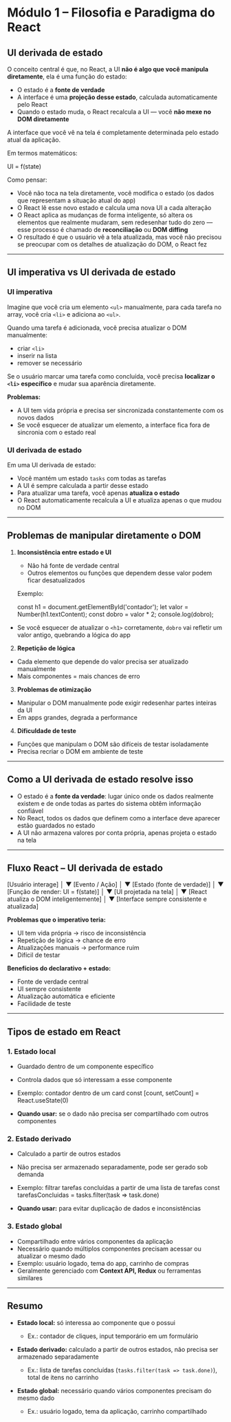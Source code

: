 # Módulo 1 – Filosofia e Paradigma do React

## UI derivada de estado

O conceito central é que, no React, a UI **não é algo que você manipula diretamente**, ela é uma função do estado:

- O estado é a **fonte de verdade**
- A interface é uma **projeção desse estado**, calculada automaticamente pelo React
- Quando o estado muda, o React recalcula a UI — você **não mexe no DOM diretamente**

A interface que você vê na tela é completamente determinada pelo estado atual da aplicação.

Em termos matemáticos:

UI = f(state)

Como pensar:

- Você não toca na tela diretamente, você modifica o estado (os dados que representam a situação atual do app)
- O React lê esse novo estado e calcula uma nova UI a cada alteração
- O React aplica as mudanças de forma inteligente, só altera os elementos que realmente mudaram, sem redesenhar tudo do zero — esse processo é chamado de **reconciliação** ou **DOM diffing**
- O resultado é que o usuário vê a tela atualizada, mas você não precisou se preocupar com os detalhes de atualização do DOM, o React fez

---

## UI imperativa vs UI derivada de estado

### UI imperativa

Imagine que você cria um elemento `<ul>` manualmente, para cada tarefa no array, você cria `<li>` e adiciona ao `<ul>`.

Quando uma tarefa é adicionada, você precisa atualizar o DOM manualmente:

- criar `<li>`
- inserir na lista
- remover se necessário

Se o usuário marcar uma tarefa como concluída, você precisa **localizar o `<li>` específico** e mudar sua aparência diretamente.

**Problemas:**

- A UI tem vida própria e precisa ser sincronizada constantemente com os novos dados
- Se você esquecer de atualizar um elemento, a interface fica fora de sincronia com o estado real

### UI derivada de estado

Em uma UI derivada de estado:

- Você mantém um estado `tasks` com todas as tarefas
- A UI é sempre calculada a partir desse estado
- Para atualizar uma tarefa, você apenas **atualiza o estado**
- O React automaticamente recalcula a UI e atualiza apenas o que mudou no DOM

---

## Problemas de manipular diretamente o DOM

1. **Inconsistência entre estado e UI**

   - Não há fonte de verdade central
   - Outros elementos ou funções que dependem desse valor podem ficar desatualizados

   Exemplo:

   const h1 = document.getElementById('contador');
   let valor = Number(h1.textContent);
   const dobro = valor \* 2;
   console.log(dobro);

- Se você esquecer de atualizar o `<h1>` corretamente, `dobro` vai refletir um valor antigo, quebrando a lógica do app

2. **Repetição de lógica**

- Cada elemento que depende do valor precisa ser atualizado manualmente
- Mais componentes = mais chances de erro

3. **Problemas de otimização**

- Manipular o DOM manualmente pode exigir redesenhar partes inteiras da UI
- Em apps grandes, degrada a performance

4. **Dificuldade de teste**

- Funções que manipulam o DOM são difíceis de testar isoladamente
- Precisa recriar o DOM em ambiente de teste

---

## Como a UI derivada de estado resolve isso

- O estado é a **fonte da verdade**: lugar único onde os dados realmente existem e de onde todas as partes do sistema obtêm informação confiável
- No React, todos os dados que definem como a interface deve aparecer estão guardados no estado
- A UI não armazena valores por conta própria, apenas projeta o estado na tela

---

## Fluxo React – UI derivada de estado

[Usuário interage]
│
▼
[Evento / Ação]
│
▼
[Estado (fonte de verdade)]
│
▼
[Função de render: UI = f(state)]
│
▼
[UI projetada na tela]
│
▼
[React atualiza o DOM inteligentemente]
│
▼
[Interface sempre consistente e atualizada]

**Problemas que o imperativo teria:**

- UI tem vida própria → risco de inconsistência
- Repetição de lógica → chance de erro
- Atualizações manuais → performance ruim
- Difícil de testar

**Benefícios do declarativo + estado:**

- Fonte de verdade central
- UI sempre consistente
- Atualização automática e eficiente
- Facilidade de teste

---

## Tipos de estado em React

### 1. Estado local

- Guardado dentro de um componente específico
- Controla dados que só interessam a esse componente
- Exemplo: contador dentro de um card
  const [count, setCount] = React.useState(0)

- **Quando usar:** se o dado não precisa ser compartilhado com outros componentes

### 2. Estado derivado

- Calculado a partir de outros estados
- Não precisa ser armazenado separadamente, pode ser gerado sob demanda
- Exemplo: filtrar tarefas concluídas a partir de uma lista de tarefas
  const tarefasConcluidas = tasks.filter(task => task.done)

- **Quando usar:** para evitar duplicação de dados e inconsistências

### 3. Estado global

- Compartilhado entre vários componentes da aplicação
- Necessário quando múltiplos componentes precisam acessar ou atualizar o mesmo dado
- Exemplo: usuário logado, tema do app, carrinho de compras
- Geralmente gerenciado com **Context API, Redux** ou ferramentas similares

---

## Resumo

- **Estado local:** só interessa ao componente que o possui

  - Ex.: contador de cliques, input temporário em um formulário

- **Estado derivado:** calculado a partir de outros estados, não precisa ser armazenado separadamente

  - Ex.: lista de tarefas concluídas (`tasks.filter(task => task.done)`), total de itens no carrinho

- **Estado global:** necessário quando vários componentes precisam do mesmo dado
  - Ex.: usuário logado, tema da aplicação, carrinho compartilhado
